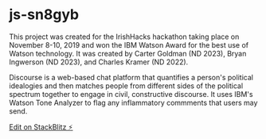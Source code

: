 # js-sn8gyb

This project was created for the IrishHacks hackathon taking place on November 8-10, 2019 and won the IBM Watson Award for the best use of Watson technology.  It was created by Carter Goldman (ND 2023), Bryan Ingwerson (ND 2023), and Charles Kramer (ND 2022).

Discourse is a web-based chat platform that quantifies a person's political idealogies and then matches people from different sides of the political spectrum together to engage in civil, constructive discourse.  It uses IBM's Watson Tone Analyzer to flag any inflammatory commments that users may send.

[Edit on StackBlitz ⚡️](https://stackblitz.com/edit/js-sn8gyb)
